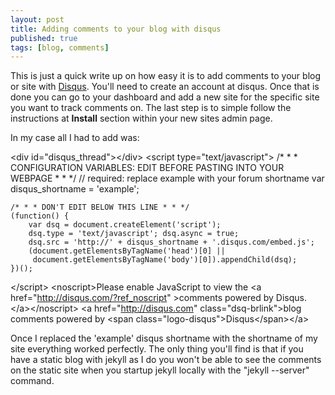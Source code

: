```yaml
---
layout: post
title: Adding comments to your blog with disqus
published: true
tags: [blog, comments]
---
```


This is just a quick write up on how easy it is to add comments to your blog or
site with [Disqus](http://disqus.com). You'll need to create an account at
disqus. Once that is done you can go to your dashboard and add a new site for
the specific site you want to track comments on. The last step is to simple
follow the instructions at **Install** section within your new sites admin page.

In my case all I had to add was:

<console>
&lt;div id="disqus_thread"&gt;&lt;/div&gt;
&lt;script type="text/javascript"&gt;
    /* * * CONFIGURATION VARIABLES: EDIT BEFORE PASTING INTO YOUR WEBPAGE * * */
    // required: replace example with your forum shortname
    var disqus_shortname = 'example';

    /* * * DON'T EDIT BELOW THIS LINE * * */
    (function() {
        var dsq = document.createElement('script');
        dsq.type = 'text/javascript'; dsq.async = true;
        dsq.src = 'http://' + disqus_shortname + '.disqus.com/embed.js';
        (document.getElementsByTagName('head')[0] ||
         document.getElementsByTagName('body')[0]).appendChild(dsq);
    })();
&lt;/script&gt;
&lt;noscript&gt;Please enable JavaScript to view the
&lt;a href="http://disqus.com/?ref_noscript"
&gt;comments powered by Disqus.&lt;/a&gt;&lt;/noscript&gt;
&lt;a href="http://disqus.com" class="dsq-brlink"&gt;blog comments powered by
&lt;span class="logo-disqus"&gt;Disqus&lt;/span&gt;&lt;/a&gt;
</console>

Once I replaced the 'example' disqus shortname with the shortname of my site
everything worked perfectly. The only thing you'll find is that if you have
a static blog with jekyll as I do you won't be able to see the comments on the
static site when you startup jekyll locally with the "jekyll --server" command.
